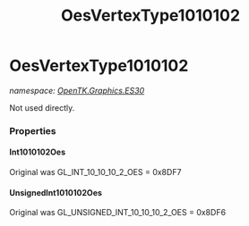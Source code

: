 ﻿---
title: OesVertexType1010102
---

# OesVertexType1010102
_namespace: [OpenTK.Graphics.ES30](N-OpenTK.Graphics.ES30.html)_

Not used directly.



### Properties

#### Int1010102Oes
Original was GL_INT_10_10_10_2_OES = 0x8DF7
#### UnsignedInt1010102Oes
Original was GL_UNSIGNED_INT_10_10_10_2_OES = 0x8DF6

